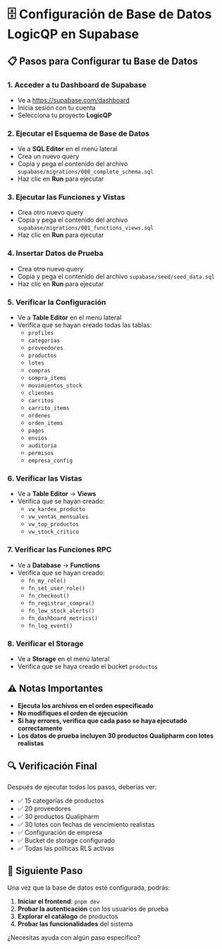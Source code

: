 # 🗄️ Configuración de Base de Datos LogicQP en Supabase

## 📋 Pasos para Configurar tu Base de Datos

### 1. **Acceder a tu Dashboard de Supabase**
- Ve a https://supabase.com/dashboard
- Inicia sesión con tu cuenta
- Selecciona tu proyecto **LogicQP**

### 2. **Ejecutar el Esquema de Base de Datos**
- Ve a **SQL Editor** en el menú lateral
- Crea un nuevo query
- Copia y pega el contenido del archivo `supabase/migrations/000_complete_schema.sql`
- Haz clic en **Run** para ejecutar

### 3. **Ejecutar las Funciones y Vistas**
- Crea otro nuevo query
- Copia y pega el contenido del archivo `supabase/migrations/001_functions_views.sql`
- Haz clic en **Run** para ejecutar

### 4. **Insertar Datos de Prueba**
- Crea otro nuevo query
- Copia y pega el contenido del archivo `supabase/seed/seed_data.sql`
- Haz clic en **Run** para ejecutar

### 5. **Verificar la Configuración**
- Ve a **Table Editor** en el menú lateral
- Verifica que se hayan creado todas las tablas:
  - `profiles`
  - `categorias`
  - `proveedores`
  - `productos`
  - `lotes`
  - `compras`
  - `compra_items`
  - `movimientos_stock`
  - `clientes`
  - `carritos`
  - `carrito_items`
  - `ordenes`
  - `orden_items`
  - `pagos`
  - `envios`
  - `auditoria`
  - `permisos`
  - `empresa_config`

### 6. **Verificar las Vistas**
- Ve a **Table Editor** → **Views**
- Verifica que se hayan creado:
  - `vw_kardex_producto`
  - `vw_ventas_mensuales`
  - `vw_top_productos`
  - `vw_stock_critico`

### 7. **Verificar las Funciones RPC**
- Ve a **Database** → **Functions**
- Verifica que se hayan creado:
  - `fn_my_role()`
  - `fn_set_user_role()`
  - `fn_checkout()`
  - `fn_registrar_compra()`
  - `fn_low_stock_alerts()`
  - `fn_dashboard_metrics()`
  - `fn_log_event()`

### 8. **Verificar el Storage**
- Ve a **Storage** en el menú lateral
- Verifica que se haya creado el bucket `productos`

## ⚠️ Notas Importantes

- **Ejecuta los archivos en el orden especificado**
- **No modifiques el orden de ejecución**
- **Si hay errores, verifica que cada paso se haya ejecutado correctamente**
- **Los datos de prueba incluyen 30 productos Qualipharm con lotes realistas**

## 🔍 Verificación Final

Después de ejecutar todos los pasos, deberías ver:
- ✅ 15 categorías de productos
- ✅ 20 proveedores
- ✅ 30 productos Qualipharm
- ✅ 30 lotes con fechas de vencimiento realistas
- ✅ Configuración de empresa
- ✅ Bucket de storage configurado
- ✅ Todas las políticas RLS activas

## 🚀 Siguiente Paso

Una vez que la base de datos esté configurada, podrás:
1. **Iniciar el frontend**: `pnpm dev`
2. **Probar la autenticación** con los usuarios de prueba
3. **Explorar el catálogo** de productos
4. **Probar las funcionalidades** del sistema

¿Necesitas ayuda con algún paso específico?
